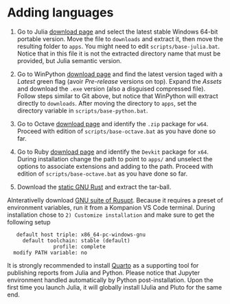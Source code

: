 # Adding languages

1. Go to Julia [download page](https://julialang.org/downloads/) and select the latest stable Windows 64-bit portable version. Move the file to `downloads` and extract it, then move the resulting folder to `apps`. You might need to edit `scripts/base-julia.bat`. Notice that in this file it is not the extracted directory name that must be provided, but Julia semantic version.

2. Go to WinPython [download page](https://github.com/winpython/winpython/releases) and find the latest version taged with a *Latest* green flag (avoir *Pre-release* versions on top). Expand the *Assets* and download the `.exe` version (also a disguised compressed file). Follow steps similar to Git above, but notice that WinPython will extract directly to `downloads`. After moving the directory to `apps`, set the directory variable in `scripts/base-python.bat`.

3. Go to Octave [download page](https://octave.org/download) and identify the `.zip` package for `w64`. Proceed with edition of `scripts/base-octave.bat` as you have done so far.

4. Go to Ruby [download page](https://rubyinstaller.org/downloads/) and identify the `Devkit` package for `x64`. During installation change the path to point to `apps/` and unselect the options to associate extensions and adding to the path. Proceed with edition of `scripts/base-octave.bat` as you have done so far.

5. Download the [static GNU Rust](https://static.rust-lang.org/dist/rust-1.85.1-x86_64-pc-windows-gnu.tar.xz) and extract the tar-ball.

Alnterativelly download [GNU suite of Rusupt](https://static.rust-lang.org/rustup/dist/x86_64-pc-windows-gnu/rustup-init.exe). Because it requires a preset of environment variables, run it from a Kompanion VS Code terminal. During installation chose to `2) Customize installation` and make sure to get the following setup

```text
   default host triple: x86_64-pc-windows-gnu
     default toolchain: stable (default)
               profile: complete
  modify PATH variable: no
```

It is strongly recommended to install [Quarto](https://quarto.org/docs/download/) as a supporting tool for publishing reports from Julia and Python. Please notice that Jupyter environment handled automatically by Python post-installation. Upon the first time you launch Julia, it will globally install IJulia and Pluto for the same end.
